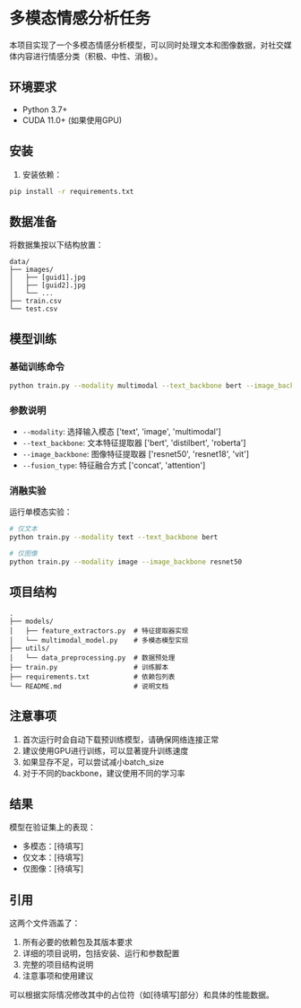 # 多模态情感分析任务

本项目实现了一个多模态情感分析模型，可以同时处理文本和图像数据，对社交媒体内容进行情感分类（积极、中性、消极）。

## 环境要求

- Python 3.7+
- CUDA 11.0+ (如果使用GPU)

## 安装

1. 安装依赖：
```bash
pip install -r requirements.txt
```

## 数据准备

将数据集按以下结构放置：
```
data/
├── images/
│   ├── [guid1].jpg
│   ├── [guid2].jpg
│   └── ...
├── train.csv
└── test.csv
```

## 模型训练

### 基础训练命令

```bash
python train.py --modality multimodal --text_backbone bert --image_backbone resnet50 --fusion_type concat
```

### 参数说明

- `--modality`: 选择输入模态 ['text', 'image', 'multimodal']
- `--text_backbone`: 文本特征提取器 ['bert', 'distilbert', 'roberta']
- `--image_backbone`: 图像特征提取器 ['resnet50', 'resnet18', 'vit']
- `--fusion_type`: 特征融合方式 ['concat', 'attention']

### 消融实验

运行单模态实验：

```bash
# 仅文本
python train.py --modality text --text_backbone bert

# 仅图像
python train.py --modality image --image_backbone resnet50
```

## 项目结构

```
.
├── models/
│   ├── feature_extractors.py  # 特征提取器实现
│   └── multimodal_model.py    # 多模态模型实现
├── utils/
│   └── data_preprocessing.py  # 数据预处理
├── train.py                   # 训练脚本
├── requirements.txt           # 依赖包列表
└── README.md                  # 说明文档
```

## 注意事项

1. 首次运行时会自动下载预训练模型，请确保网络连接正常
2. 建议使用GPU进行训练，可以显著提升训练速度
3. 如果显存不足，可以尝试减小batch_size
4. 对于不同的backbone，建议使用不同的学习率

## 结果

模型在验证集上的表现：

- 多模态：[待填写]
- 仅文本：[待填写]
- 仅图像：[待填写]

## 引用


这两个文件涵盖了：
1. 所有必要的依赖包及其版本要求
2. 详细的项目说明，包括安装、运行和参数配置
3. 完整的项目结构说明
4. 注意事项和使用建议

可以根据实际情况修改其中的占位符（如[待填写]部分）和具体的性能数据。

